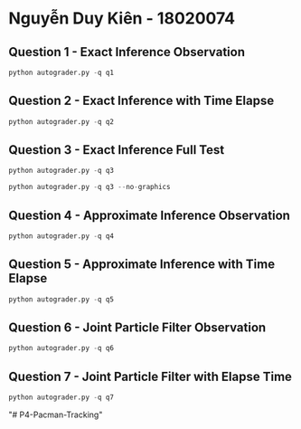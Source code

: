 # <b>Nguyễn Duy Kiên - 18020074</b>

## Question 1 - Exact Inference Observation

```python
python autograder.py -q q1
```

## Question 2 - Exact Inference with Time Elapse

```python
python autograder.py -q q2
```

## Question 3 - Exact Inference Full Test
```python
python autograder.py -q q3
```
```python
python autograder.py -q q3 --no-graphics
```

## Question 4 - Approximate Inference Observation
```python
python autograder.py -q q4
```

## Question 5 - Approximate Inference with Time Elapse
```python
python autograder.py -q q5
```

## Question 6 - Joint Particle Filter Observation
```python
python autograder.py -q q6
```

## Question 7 - Joint Particle Filter with Elapse Time
```python
python autograder.py -q q7
```


"# P4-Pacman-Tracking" 
